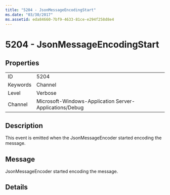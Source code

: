 ```yaml
---
title: "5204 - JsonMessageEncodingStart"
ms.date: "03/30/2017"
ms.assetid: eda84660-7bf9-4633-81ce-e294f258d8e4
---
```

# 5204 - JsonMessageEncodingStart
## Properties  


|||  
|-|-|  
|ID|5204|  
|Keywords|Channel|  
|Level|Verbose|  
|Channel|Microsoft-Windows-Application Server-Applications/Debug|  

## Description  
 This event is emitted when the JsonMessageEncoder started encoding the message.  

## Message  
 JsonMessageEncoder started encoding the message.  

## Details
